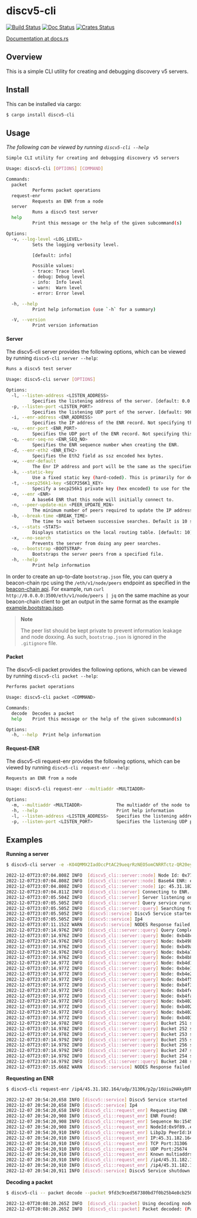 discv5-cli
============

[![Build Status]][Build Link] [![Doc Status]][Doc Link] [![Crates
Status]][Crates Link]

[Build Status]: https://github.com/AgeManning/discv5-cli/workflows/build/badge.svg?branch=master
[Build Link]: https://github.com/AgeManning/discv5-cli/actions
[Doc Status]: https://docs.rs/discv5-cli/badge.svg
[Doc Link]: https://docs.rs/discv5-cli
[Crates Status]: https://img.shields.io/crates/v/discv5-cli.svg
[Crates Link]: https://crates.io/crates/discv5-cli

[Documentation at docs.rs](https://docs.rs/discv5-cli)

## Overview

This is a simple CLI utility for creating and debugging discovery v5 servers.

## Install

This can be installed via cargo:

```bash
$ cargo install discv5-cli
```

## Usage

_The following can be viewed by running `discv5-cli --help`_

```bash
Simple CLI utility for creating and debugging discovery v5 servers

Usage: discv5-cli [OPTIONS] [COMMAND]

Commands:
  packet
          Performs packet operations
  request-enr
          Requests an ENR from a node
  server
          Runs a discv5 test server
  help
          Print this message or the help of the given subcommand(s)

Options:
  -v, --log-level <LOG_LEVEL>
          Sets the logging verbosity level.

          [default: info]

          Possible values:
          - trace: Trace level
          - debug: Debug level
          - info:  Info level
          - warn:  Warn level
          - error: Error level

  -h, --help
          Print help information (use `-h` for a summary)

  -V, --version
          Print version information
```

#### Server

The discv5-cli server provides the following options, which can be viewed by running `discv5-cli server --help`:

```bash
Runs a discv5 test server

Usage: discv5-cli server [OPTIONS]

Options:
  -l, --listen-address <LISTEN_ADDRESS>
          Specifies the listening address of the server. [default: 0.0.0.0]
  -p, --listen-port <LISTEN_PORT>
          Specifies the listening UDP port of the server. [default: 9000]
  -i, --enr-address <ENR_ADDRESS>
          Specifies the IP address of the ENR record. Not specifying this results in an ENR with no IP field, unless the -w switch is used.
  -u, --enr-port <ENR_PORT>
          Specifies the UDP port of the ENR record. Not specifying this results in an ENR with no UDP field, unless the -w switch is used.
  -q, --enr-seq-no <ENR_SEQ_NO>
          Specifies the ENR sequence number when creating the ENR.
  -d, --enr-eth2 <ENR_ETH2>
          Specifies the Eth2 field as ssz encoded hex bytes.
  -w, --enr-default
          The Enr IP address and port will be the same as the specified listening address and port.
  -k, --static-key
          Use a fixed static key (hard-coded). This is primarily for debugging.
  -t, --secp256k1-key <SECP256K1_KEY>
          Specify a secp256k1 private key (hex encoded) to use for the nodes identity.
  -e, --enr <ENR>
          A base64 ENR that this node will initially connect to.
  -n, --peer-update-min <PEER_UPDATE_MIN>
          The minimum number of peers required to update the IP address. Cannot be less than 2. [default: 2]
  -b, --break-time <BREAK_TIME>
          The time to wait between successive searches. Default is 10 seconds. [default: 10]
  -s, --stats <STATS>
          Displays statistics on the local routing table. [default: 10]
  -x, --no-search
          Prevents the server from doing any peer searches.
  -o, --bootstrap <BOOTSTRAP>
          Bootstraps the server peers from a specified file.
  -h, --help
          Print help information
```

In order to create an up-to-date `bootstrap.json` file, you can query a beacon-chain rpc using the `/eth/v1/node/peers` endpoint as specified in the [beacon-chain api](https://ethereum.github.io/beacon-APIs/). For example, run `curl http://0.0.0.0:3500/eth/v1/node/peers | jq` on the same machine as your beacon-chain client to get an output in the same format as the example [example.bootstrap.json](./example.bootstrap.json).

> **Note**
>
> The peer list should be kept private to prevent information leakage and node doxxing. As such, `bootstrap.json` is ignored in the `.gitignore` file.


#### Packet

The discv5-cli packet provides the following options, which can be viewed by running `discv5-cli packet --help`:

```bash
Performs packet operations

Usage: discv5-cli packet <COMMAND>

Commands:
  decode  Decodes a packet
  help    Print this message or the help of the given subcommand(s)

Options:
  -h, --help  Print help information
```

#### Request-ENR

The discv5-cli request-enr provides the following options, which can be viewed by running `discv5-cli request-enr --help`:

```bash
Requests an ENR from a node

Usage: discv5-cli request-enr --multiaddr <MULTIADDR>

Options:
  -m, --multiaddr <MULTIADDR>             The multiaddr of the node to request their ENR from
  -h, --help                              Print help information
  -l, --listen-address <LISTEN_ADDRESS>   Specifies the listening address of the server. [default: 0.0.0.0]
  -p, --listen-port <LISTEN_PORT>         Specifies the listening UDP port of the server. [default: 9001]
```


## Examples


**Running a server**

```bash
$ discv5-cli server -e -KO4QMMX2IadOccPtAC29ueqrRzNEO5omCNRRTctz-QR20eyMwVR9yl6IDsoxmkg4naImuve8u2H6FO9fsmlXxso-suCAsKEZXRoMpBKJsWLAgAAAP__________gmlkgnY0gmlwhC0ftqSJc2VjcDI1NmsxoQI3vMd58jjnDZQm0KGQpbuWGSW9Bnon1GsF07XnlHna6YN0Y3CCekqDdWRwgsau --enr-port 50862 --enr-address 45.31.182.164 --break-time 5 --bootstrap bootstrap.json

2022-12-07T23:07:04.808Z INFO  [discv5_cli::server::node] Node Id: 0x773e..b498
2022-12-07T23:07:04.808Z INFO  [discv5_cli::server::node] Base64 ENR: enr:-IS4QArehERF1NJQn3zuGT5dAYBHNMjPCJCfGvs00AsMqyY6M80hoHZThbfveHbd-0GYqMy8mQiAAql5SlwpBRofc9IBgmlkgnY0gmlwhC0ftqSJc2VjcDI1NmsxoQL89kiZJgAhIf3hS6kAlou02R7IjayJWbULmBGTh52YUYN1ZHCCxq4
2022-12-07T23:07:04.808Z INFO  [discv5_cli::server::node] ip: 45.31.182.164, udp port:50862
2022-12-07T23:07:04.811Z INFO  [discv5_cli::server] Connecting to ENR. ip: Some(45.31.182.164), udp_port: Some(50862),  tcp_port: Some(31306)
2022-12-07T23:07:05.504Z INFO  [discv5_cli::server] Server listening on 0.0.0.0:9000
2022-12-07T23:07:05.505Z INFO  [discv5_cli::server] Query service running...
2022-12-07T23:07:05.505Z INFO  [discv5_cli::server::query] Searching for peers...
2022-12-07T23:07:05.505Z INFO  [discv5::service] Discv5 Service started
2022-12-07T23:07:05.505Z INFO  [discv5::service] Ip4
2022-12-07T23:07:11.152Z WARN  [discv5::service] NODES Response failed, but was partially processed from: Node: 0xb48c..4c2e, addr: 157.90.179.107:12000
2022-12-07T23:07:14.976Z INFO  [discv5_cli::server::query] Query Completed. Nodes found: 16
2022-12-07T23:07:14.976Z INFO  [discv5_cli::server::query] Node: 0xb48c..4c2e
2022-12-07T23:07:14.976Z INFO  [discv5_cli::server::query] Node: 0xb498..1ac2
2022-12-07T23:07:14.976Z INFO  [discv5_cli::server::query] Node: 0xb49a..f73c
2022-12-07T23:07:14.976Z INFO  [discv5_cli::server::query] Node: 0xb4a7..b1f0
2022-12-07T23:07:14.976Z INFO  [discv5_cli::server::query] Node: 0xb4b8..6f72
2022-12-07T23:07:14.977Z INFO  [discv5_cli::server::query] Node: 0xb4d1..e58e
2022-12-07T23:07:14.977Z INFO  [discv5_cli::server::query] Node: 0xb4e1..b19b
2022-12-07T23:07:14.977Z INFO  [discv5_cli::server::query] Node: 0xb4e2..921e
2022-12-07T23:07:14.977Z INFO  [discv5_cli::server::query] Node: 0xb4f5..566a
2022-12-07T23:07:14.977Z INFO  [discv5_cli::server::query] Node: 0xb4f3..6657
2022-12-07T23:07:14.977Z INFO  [discv5_cli::server::query] Node: 0xb4fe..49a9
2022-12-07T23:07:14.977Z INFO  [discv5_cli::server::query] Node: 0xb4fa..ad8e
2022-12-07T23:07:14.977Z INFO  [discv5_cli::server::query] Node: 0xb402..11d6
2022-12-07T23:07:14.977Z INFO  [discv5_cli::server::query] Node: 0xb402..cc3c
2022-12-07T23:07:14.977Z INFO  [discv5_cli::server::query] Node: 0xb402..6648
2022-12-07T23:07:14.977Z INFO  [discv5_cli::server::query] Node: 0xb403..b511
2022-12-07T23:07:14.978Z INFO  [discv5_cli::server::query] Bucket 251 statistics: Connected peers: 0 (Incoming: 0, Outgoing: 0), Disconnected Peers: 2
2022-12-07T23:07:14.978Z INFO  [discv5_cli::server::query] Bucket 252 statistics: Connected peers: 0 (Incoming: 0, Outgoing: 0), Disconnected Peers: 10
2022-12-07T23:07:14.978Z INFO  [discv5_cli::server::query] Bucket 253 statistics: Connected peers: 0 (Incoming: 0, Outgoing: 0), Disconnected Peers: 16
2022-12-07T23:07:14.979Z INFO  [discv5_cli::server::query] Bucket 255 statistics: Connected peers: 0 (Incoming: 0, Outgoing: 0), Disconnected Peers: 16
2022-12-07T23:07:14.979Z INFO  [discv5_cli::server::query] Bucket 256 statistics: Connected peers: 1 (Incoming: 0, Outgoing: 1), Disconnected Peers: 15
2022-12-07T23:07:14.979Z INFO  [discv5_cli::server::query] Bucket 247 statistics: Connected peers: 0 (Incoming: 0, Outgoing: 0), Disconnected Peers: 1
2022-12-07T23:07:14.979Z INFO  [discv5_cli::server::query] Bucket 254 statistics: Connected peers: 0 (Incoming: 0, Outgoing: 0), Disconnected Peers: 16
2022-12-07T23:07:14.979Z INFO  [discv5_cli::server::query] Bucket 248 statistics: Connected peers: 0 (Incoming: 0, Outgoing: 0), Disconnected Peers: 1
2022-12-07T23:07:15.668Z WARN  [discv5::service] NODES Response failed, but was partially processed from: Node: 0xb7c6..0a8c, addr: 185.49.111.250:30303
```

**Requesting an ENR**

```bash
$ discv5-cli request-enr /ip4/45.31.182.164/udp/31306/p2p/16Uiu2HAkyBFMsXS4Rpc3SfpaasFtLR6uKTnWqsUB8U8EMy24A5YU

2022-12-07 20:54:20,658 INFO [discv5::service] Discv5 Service started
2022-12-07 20:54:20,658 INFO [discv5::service] Ip4
2022-12-07 20:54:20,658 INFO [discv5_cli::request_enr] Requesting ENR for: /ip4/45.31.182.164/udp/31306/p2p/16Uiu2HAkyBFMsXS4Rpc3SfpaasFtLR6uKTnWqsUB8U8EMy24A5YU
2022-12-07 20:54:20,908 INFO [discv5_cli::request_enr] ENR Found:
2022-12-07 20:54:20,908 INFO [discv5_cli::request_enr] Sequence No:1545
2022-12-07 20:54:20,908 INFO [discv5_cli::request_enr] NodeId:0x9f89..e7b4
2022-12-07 20:54:20,910 INFO [discv5_cli::request_enr] Libp2p PeerId:16Uiu2HAkyBFMsXS4Rpc3SfpaasFtLR6uKTnWqsUB8U8EMy24A5YU
2022-12-07 20:54:20,910 INFO [discv5_cli::request_enr] IP:45.31.182.164
2022-12-07 20:54:20,910 INFO [discv5_cli::request_enr] TCP Port:31306
2022-12-07 20:54:20,910 INFO [discv5_cli::request_enr] UDP Port:25674
2022-12-07 20:54:20,910 INFO [discv5_cli::request_enr] Known multiaddrs:
2022-12-07 20:54:20,910 INFO [discv5_cli::request_enr] /ip4/45.31.182.164/udp/25674/p2p/16Uiu2HAkyBFMsXS4Rpc3SfpaasFtLR6uKTnWqsUB8U8EMy24A5YU
2022-12-07 20:54:20,910 INFO [discv5_cli::request_enr] /ip4/45.31.182.164/tcp/31306/p2p/16Uiu2HAkyBFMsXS4Rpc3SfpaasFtLR6uKTnWqsUB8U8EMy24A5YU
2022-12-07 20:54:20,911 INFO [discv5::service] Discv5 Service shutdown
```

**Decoding a packet**

```bash
$ discv5-cli -- packet decode --packet 9fd3c9ced567380bd7f0b25b4e8cb250401f9654bb92990b36f0220b65e8c96b029c629d897d25ed861b6b80c002c0c910ce86ccdea0de1f5721efc3c2e01a2a7288d986074592d40e4b8eee5c44e8ae56ff8f8bda79fd8d3e899e36fdc07b24d74edc8ab189775f9aedd8918fd03f7f52d98b --nodeid d94f5e91dbd9c22221fc9d778347fca7b9f49745071199c2a8960073a98169d9

2022-12-07T20:08:20.265Z INFO  [discv5_cli::packet] Using decoding node id: 0xd94f..69d9
2022-12-07T20:08:20.265Z INFO  [discv5_cli::packet] Packet decoded: (Packet { iv: 212446919118329375467898179749707297360, header: PacketHeader { message_nonce: [86, 230, 107, 84, 45, 19, 246, 151, 176, 105, 149, 81], kind: Message { src_id: NodeId { raw: [238, 233, 154, 181, 126, 7, 103, 153, 11, 0, 123, 98, 184, 185, 96, 132, 106, 88, 170, 186, 22, 234, 9, 223, 97, 84, 167, 121, 21, 83, 116, 203] } } }, message: [212, 14, 75, 142, 238, 92, 68, 232, 174, 86, 255, 143, 139, 218, 121, 253, 141, 62, 137, 158, 54, 253, 192, 123, 36, 215, 78, 220, 138, 177, 137, 119, 95, 154, 237, 216, 145, 143, 208, 63, 127, 82, 217, 139] }, [159, 211, 201, 206, 213, 103, 56, 11, 215, 240, 178, 91, 78, 140, 178, 80, 100, 105, 115, 99, 118, 53, 0, 1, 0, 86, 230, 107, 84, 45, 19, 246, 151, 176, 105, 149, 81, 0, 32, 238, 233, 154, 181, 126, 7, 103, 153, 11, 0, 123, 98, 184, 185, 96, 132, 106, 88, 170, 186, 22, 234, 9, 223, 97, 84, 167, 121, 21, 83, 116, 203])
```
